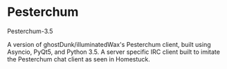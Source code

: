 # Pesterchum
Pesterchum-3.5

A version of ghostDunk/illuminatedWax's Pesterchum client, built using Asyncio, PyQt5, and Python 3.5.
A server specific IRC client built to imitate the Pesterchum chat client as seen in Homestuck.
